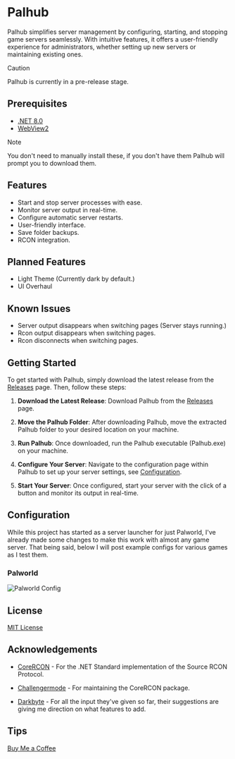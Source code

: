 # Palhub
 Palhub simplifies server management by configuring, starting, and stopping game servers seamlessly. With intuitive features, it offers a user-friendly experience for administrators, whether setting up new servers or maintaining existing ones.

 > [!CAUTION]  
> Palhub is currently in a pre-release stage.

## Prerequisites

- [.NET 8.0](https://dotnet.microsoft.com/en-us/download/dotnet/thank-you/sdk-8.0.201-windows-x64-installer)
- [WebView2](https://developer.microsoft.com/en-us/microsoft-edge/webview2/consumer/?form=MA13LH)

 > [!NOTE]  
> You don't need to manually install these, if you don't have them Palhub will prompt you to download them.

## Features

- Start and stop server processes with ease.
- Monitor server output in real-time.
- Configure automatic server restarts.
- User-friendly interface.
- Save folder backups.
- RCON integration.

## Planned Features

- Light Theme (Currently dark by default.)
- UI Overhaul

## Known Issues

- Server output disappears when switching pages (Server stays running.)
- Rcon output disappears when switching pages.
- Rcon disconnects when switching pages.

## Getting Started

To get started with Palhub, simply download the latest release from the [Releases](https://github.com/arieslr/palhub/releases) page. Then, follow these steps:

1. **Download the Latest Release**: Download Palhub from the [Releases](https://github.com/arieslr/palhub/releases) page.

2. **Move the Palhub Folder**: After downloading Palhub, move the extracted Palhub folder to your desired location on your machine.

3. **Run Palhub**: Once downloaded, run the Palhub executable (Palhub.exe) on your machine.

4. **Configure Your Server**: Navigate to the configuration page within Palhub to set up your server settings, see [Configuration](#configuration).

5. **Start Your Server**: Once configured, start your server with the click of a button and monitor its output in real-time.

## Configuration

While this project has started as a server launcher for just Palworld, I've already made some changes to make this work with almost any game server.
That being said, below I will post example configs for various games as I test them.

### Palworld
![Palworld Config](https://raw.githubusercontent.com/AriesLR/Palhub/main/docs/images/palworldconfig.png)



## License

[MIT License](LICENSE)

## Acknowledgements
- [CoreRCON](https://github.com/Challengermode/CoreRcon) - For the .NET Standard implementation of the Source RCON Protocol.

- [Challengermode](https://github.com/Challengermode) - For maintaining the CoreRCON package.

- [Darkbyte](https://github.com/darkbyte42) - For all the input they've given so far, their suggestions are giving me direction on what features to add.

## Tips
[Buy Me a Coffee](https://www.buymeacoffee.com/arieslr)
